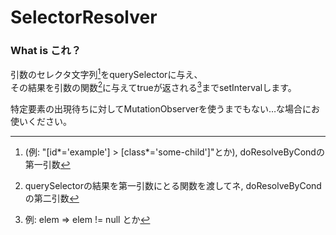 # SelectorResolver
### What is これ？
引数のセレクタ文字列[^1]をquerySelectorに与え、<br>
その結果を引数の関数[^2]に与えてtrueが返される[^3]までsetIntervalします。

特定要素の出現待ちに対してMutationObserverを使うまでもない…な場合にお使いください。

[^1]: \(例: "[id*='example'] > [class*='some-child']"とか), doResolveByCondの第一引数
[^2]: querySelectorの結果を第一引数にとる関数を渡してネ, doResolveByCondの第二引数
[^3]: 例: elem => elem != null とか
